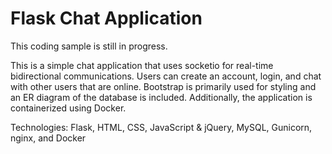 # Flask Chat Application
This coding sample is still in progress.

This is a simple chat application that uses socketio for real-time bidirectional communications. Users can create an account, login, and chat with other users that are online. Bootstrap is primarily used for styling and an ER diagram of the database is included. Additionally, the application is containerized using Docker.

Technologies: Flask, HTML, CSS, JavaScript & jQuery, MySQL, Gunicorn, nginx, and Docker
